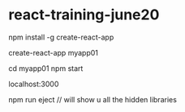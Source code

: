 # react-training-june20

npm install -g create-react-app

create-react-app  myapp01

cd myapp01
npm start

localhost:3000


npm run eject // will show u all the hidden libraries
